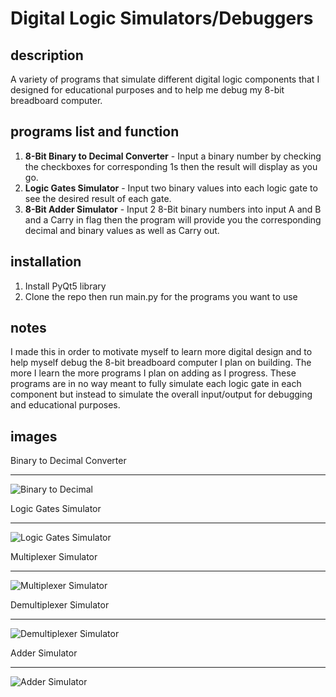 # Digital Logic Simulators/Debuggers

## description
A variety of programs that simulate different digital logic components that I designed for educational purposes and to help me debug my 8-bit breadboard computer.

## programs list and function

1. __8-Bit Binary to Decimal Converter__ - Input a binary number by checking the checkboxes for corresponding 1s then the result will display as you go.
2. __Logic Gates Simulator__ - Input two binary values into each logic gate to see the desired result of each gate.
3. __8-Bit Adder Simulator__ - Input 2 8-Bit binary numbers into input A and B and a Carry in flag then the program will provide you the corresponding decimal and binary values as well as Carry out.

## installation

1. Install PyQt5 library
2. Clone the repo then run main.py for the programs you want to use

## notes

I made this in order to motivate myself to learn more digital design and to help myself debug the 8-bit breadboard computer I plan on building. The more I learn the more programs I plan on adding as I progress. These programs are in no way meant to fully simulate each logic gate in each component but instead to simulate the overall input/output for debugging and educational purposes.

## images
Binary to Decimal Converter
___

![Binary to Decimal](https://cdn.discordapp.com/attachments/563283331345678338/712890337349074994/unknown.png)

Logic Gates Simulator
___

![Logic Gates Simulator](https://cdn.discordapp.com/attachments/563283331345678338/713227938111160390/unknown.png)

Multiplexer Simulator
___

![Multiplexer Simulator](https://cdn.discordapp.com/attachments/563283331345678338/713625613155434546/unknown.png)

Demultiplexer Simulator
___

![Demultiplexer Simulator](https://cdn.discordapp.com/attachments/563283331345678338/713625874104320051/unknown.png)

Adder Simulator
___

![Adder Simulator](https://cdn.discordapp.com/attachments/563283331345678338/712947487400263680/unknown.png)
